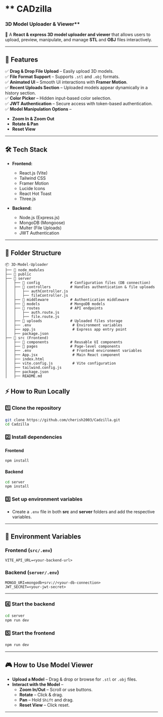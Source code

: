 # ** CADzilla

### 3D Model Uploader & Viewer**  

🚀 A **React & express 3D model uploader and viewer** that allows users to upload, preview, manipulate, and manage **STL** and **OBJ** files interactively.

---

## **📌 Features**  

✅ **Drag & Drop File Upload** – Easily upload 3D models.  
✅ **File Format Support** – Supports `.stl` and `.obj` formats.  
✅ **Animated UI** – Smooth UI interactions with **Framer Motion**.  
✅ **Recent Uploads Section** – Uploaded models appear dynamically in a history section.  
✅ **Color Picker** – Hidden input-based color selection.  
✅ **JWT Authentication** – Secure access with token-based authentication.  
✅ **Model Manipulation Options** –  
   - **Zoom In & Zoom Out**  
   - **Rotate & Pan**  
   - **Reset View**  

---

## **🛠️ Tech Stack**  

- **Frontend:**  
  - React.js (Vite)  
  - Tailwind CSS  
  - Framer Motion  
  - Lucide Icons  
  - React Hot Toast  
  - Three.js  

- **Backend:**  
  - Node.js (Express.js)  
  - MongoDB (Mongoose)  
  - Multer (File Uploads)  
  - JWT Authentication  

---

## **📂 Folder Structure**  

```
📦 3D-Model-Uploader
├── 📂 node_modules
├── 📂 public
├── 📂 server
│   ├── 📂 config              # Configuration files (DB connection)
│   ├── 📂 controllers         # Handles authentication & file uploads
│   │   ├── authController.js
│   │   ├── fileController.js
│   ├── 📂 middleware          # Authentication middleware
│   ├── 📂 models              # MongoDB models
│   ├── 📂 routes              # API endpoints
│   │   ├── auth.route.js
│   │   ├── file.route.js
│   ├── 📂 uploads             # Uploaded files storage
│   ├── .env                   # Environment variables
│   ├── app.js                 # Express app entry point
│   ├── package.json
├── 📂 src (Frontend)
│   ├── 📂 components          # Reusable UI components
│   ├── 📂 pages               # Page-level components
│   ├── .env                   # Frontend environment variables
│   ├── App.jsx                # Main React component
│   ├── index.html
│   ├── vite.config.js         # Vite configuration
│   ├── tailwind.config.js
│   ├── package.json
│   ├── README.md
```


## **⚡ How to Run Locally**  

### **1️⃣ Clone the repository**  
```sh
git clone https://github.com/cherish2003/Cadzilla.git
cd Cadzilla
```

### **2️⃣ Install dependencies**  

#### **Frontend**
```sh
npm install
```

#### **Backend**
```sh
cd server
npm install
```

### **3️⃣ Set up environment variables**  
- Create a `.env` file in both **src** and **server** folders and add the respective variables.

---

## **📄 Environment Variables**  

### **Frontend (`src/.env`)**
```
VITE_API_URL=<your-backend-url>
```

### **Backend (`server/.env`)**
```
MONGO_URI=mongodb+srv://<your-db-connection>
JWT_SECRET=<your-jwt-secret>
```

---

### **4️⃣ Start the backend**
```sh
cd server
npm run dev
```

### **5️⃣ Start the frontend**
```sh
npm run dev
```

---

## **🎮 How to Use Model Viewer**  

- **Upload a Model** – Drag & drop or browse for `.stl` or `.obj` files.  
- **Interact with the Model** –  
  - **Zoom In/Out** – Scroll or use buttons.  
  - **Rotate** – Click & drag.  
  - **Pan** – Hold `Shift` and drag.  
  - **Reset View** – Click reset.  

---
